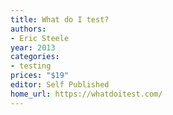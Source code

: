 ```yaml
---
title: What do I test?
authors:
- Eric Steele
year: 2013
categories:
- testing
prices: "$19"
editor: Self Published
home_url: https://whatdoitest.com/
---
```

